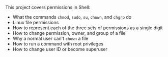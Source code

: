 This project covers permissions in Shell:

- What the commands `chmod`, `sudo`, `su`, `chown`, and `chgrp` do
- Linux file permissions
- How to represent each of the three sets of permissions as a single digit
- How to change permission, owner, and group of a file
- Why a normal user can't `chown` a file
- How to run a command with root privileges
- How to change user ID or become superuser

